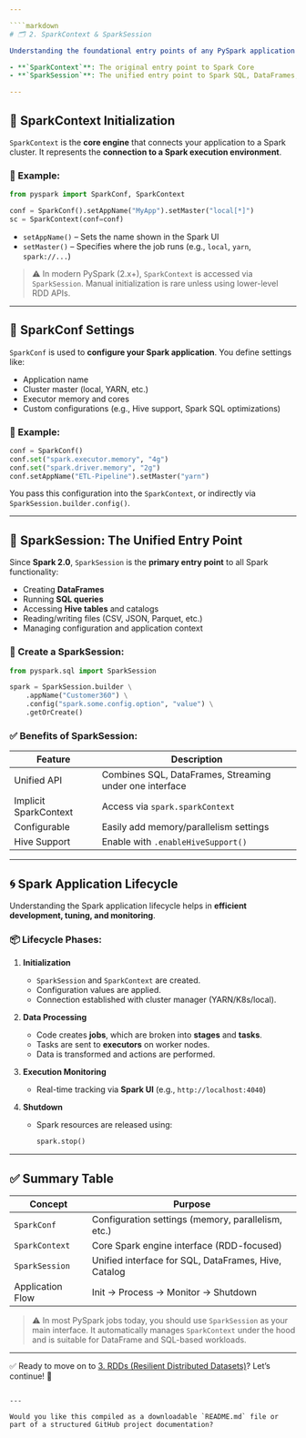```yaml
---

````markdown
# 🗂️ 2. SparkContext & SparkSession

Understanding the foundational entry points of any PySpark application is essential. Two key components are:

- **`SparkContext`**: The original entry point to Spark Core
- **`SparkSession`**: The unified entry point to Spark SQL, DataFrames, and overall Spark functionality (introduced in Spark 2.0)

---
```


## 🔹 SparkContext Initialization

`SparkContext` is the **core engine** that connects your application to a Spark cluster. It represents the **connection to a Spark execution environment**.

### 🔧 Example:
```python
from pyspark import SparkConf, SparkContext

conf = SparkConf().setAppName("MyApp").setMaster("local[*]")
sc = SparkContext(conf=conf)
````

* `setAppName()` – Sets the name shown in the Spark UI
* `setMaster()` – Specifies where the job runs (e.g., `local`, `yarn`, `spark://...`)

> ⚠️ In modern PySpark (2.x+), `SparkContext` is accessed via `SparkSession`. Manual initialization is rare unless using lower-level RDD APIs.

---

## 🔹 SparkConf Settings

`SparkConf` is used to **configure your Spark application**. You define settings like:

* Application name
* Cluster master (local, YARN, etc.)
* Executor memory and cores
* Custom configurations (e.g., Hive support, Spark SQL optimizations)

### 🔧 Example:

```python
conf = SparkConf()
conf.set("spark.executor.memory", "4g")
conf.set("spark.driver.memory", "2g")
conf.setAppName("ETL-Pipeline").setMaster("yarn")
```

You pass this configuration into the `SparkContext`, or indirectly via `SparkSession.builder.config()`.

---

## 🔹 SparkSession: The Unified Entry Point

Since **Spark 2.0**, `SparkSession` is the **primary entry point** to all Spark functionality:

* Creating **DataFrames**
* Running **SQL queries**
* Accessing **Hive tables** and catalogs
* Reading/writing files (CSV, JSON, Parquet, etc.)
* Managing configuration and application context

### 🔧 Create a SparkSession:

```python
from pyspark.sql import SparkSession

spark = SparkSession.builder \
    .appName("Customer360") \
    .config("spark.some.config.option", "value") \
    .getOrCreate()
```

### ✅ Benefits of SparkSession:

| Feature               | Description                                             |
| --------------------- | ------------------------------------------------------- |
| Unified API           | Combines SQL, DataFrames, Streaming under one interface |
| Implicit SparkContext | Access via `spark.sparkContext`                         |
| Configurable          | Easily add memory/parallelism settings                  |
| Hive Support          | Enable with `.enableHiveSupport()`                      |

---

## 🌀 Spark Application Lifecycle

Understanding the Spark application lifecycle helps in **efficient development, tuning, and monitoring**.

### 📦 Lifecycle Phases:

1. **Initialization**

   * `SparkSession` and `SparkContext` are created.
   * Configuration values are applied.
   * Connection established with cluster manager (YARN/K8s/local).

2. **Data Processing**

   * Code creates **jobs**, which are broken into **stages** and **tasks**.
   * Tasks are sent to **executors** on worker nodes.
   * Data is transformed and actions are performed.

3. **Execution Monitoring**

   * Real-time tracking via **Spark UI** (e.g., `http://localhost:4040`)

4. **Shutdown**

   * Spark resources are released using:

     ```python
     spark.stop()
     ```

---

## ✅ Summary Table

| Concept          | Purpose                                              |
| ---------------- | ---------------------------------------------------- |
| `SparkConf`      | Configuration settings (memory, parallelism, etc.)   |
| `SparkContext`   | Core Spark engine interface (RDD-focused)            |
| `SparkSession`   | Unified interface for SQL, DataFrames, Hive, Catalog |
| Application Flow | Init → Process → Monitor → Shutdown                  |

> ⚠️ In most PySpark jobs today, you should use `SparkSession` as your main interface. It automatically manages `SparkContext` under the hood and is suitable for DataFrame and SQL-based workloads.

---

✅ Ready to move on to [3. RDDs (Resilient Distributed Datasets)](#)? Let’s continue! 🚀

```

---

Would you like this compiled as a downloadable `README.md` file or part of a structured GitHub project documentation?
```
